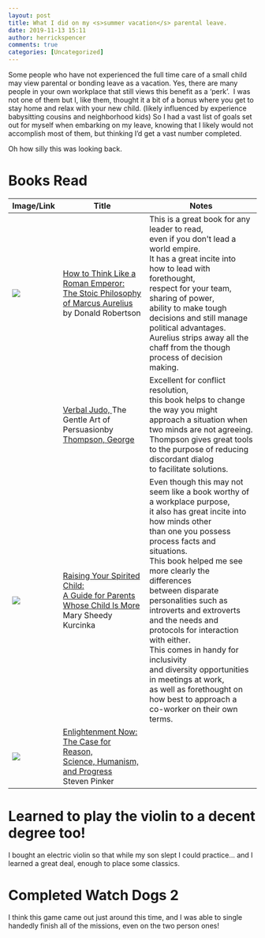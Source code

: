 ```yaml
---
layout: post
title: What I did on my <s>summer vacation</s> parental leave.
date: 2019-11-13 15:11
author: herrickspencer
comments: true
categories: [Uncategorized]
---
```

Some people who have not experienced the full time care of a small child may view parental or bonding leave as a vacation. Yes, there are many people in your own workplace that still views this benefit as a ‘perk’.  I was not one of them but I, like them, thought it a bit of a bonus where you get to stay home and relax with your new child. (likely influenced by experience babysitting cousins and neighborhood kids) So I had a vast list of goals set out for myself when embarking on my leave, knowing that I likely would not accomplish most of them, but thinking I’d get a vast number completed.

Oh how silly this was looking back.

# Books Read

| Image/Link | Title | Notes |
|------------|-------|-------|
|<img src="https://images-na.ssl-images-amazon.com/images/I/41xhHZ4ZSWL.SX150.jpg" /> | <a href="https://www.amazon.com/gp/product/B07D2C5NNV/ref=kinw_myk_ro_title">How to Think Like a Roman Emperor: <br/>The Stoic Philosophy of Marcus Aurelius</a><br/> by Donald Robertson | This is a great book for any leader to read, <br/>even if you don't lead a world empire.<br/> It has a great incite into how to lead with forethought, <br/>respect for your team, sharing of power,<br/> ability to make tough decisions and still manage political advantages.<br/> Aurelius strips away all the chaff from the though process of decision making.|
|<img style="margin:0 5px 0 0;float:left;display:inline;" src="https://secure.syndetics.com/index.aspx?isbn=9780062331434/MC.GIF&amp;client=kclsp&amp;type=xw12&amp;oclc=" alt="" align="left" />| <a href="https://kcls.bibliocommons.com/item/show/1676106082">Verbal Judo, </a>The Gentle Art of Persuasionby <a href="https://kcls.bibliocommons.com/v2/search?query=Thompson%2C+George&amp;searchType=author"><br/>Thompson, George</a> | Excellent for conflict resolution, <br/>this book helps to change the way you might <br/>approach a situation when two minds are not agreeing. <br/>Thompson gives great tools to the purpose of reducing discordant dialog <br/>to facilitate solutions.|
|<img src="https://images-na.ssl-images-amazon.com/images/I/41r8uiR8pJL.SX150.jpg" />| <a href="https://www.amazon.com/gp/product/B000FC13GS/ref=kinw_myk_ro_title">Raising Your Spirited Child:<br/> A Guide for Parents Whose Child Is More</a><br/> Mary Sheedy Kurcinka | Even though this may not seem like a book worthy of a workplace purpose,<br/> it also has great incite into how minds other<br/> than one you possess process facts and situations. <br/>This book helped me see more clearly the differences<br/> between disparate personalities such as introverts and extroverts<br/> and the needs and protocols for interaction with either. <br/>This comes in handy for inclusivity <br/>and diversity opportunities in meetings at work,<br/> as well as forethought on how best to approach a <br/>co-worker on their own terms.|
|<img src="https://images-na.ssl-images-amazon.com/images/I/51kXUK2wo7L.SX150.jpg" /> | <a href="https://www.amazon.com/gp/product/B073TJBYTB/ref=kinw_myk_ro_title">Enlightenment Now: The Case for Reason,<br/> Science, Humanism, and Progress</a><br/> Steven Pinker |

# Learned to play the violin to a decent degree too!
I bought an electric violin so that while my son slept I could practice... and I learned a great deal, enough to place some classics.

# Completed Watch Dogs 2
I think this game came out just around this time, and I was able to single handedly finish all of the missions, even on the two person ones!

